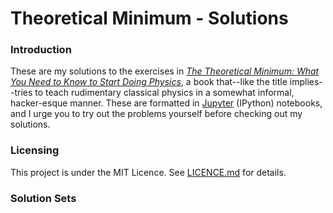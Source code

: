 # Theoretical Minimum - Solutions

### Introduction

These are my solutions to the exercises in [_The Theoretical Minimum: What You Need to Know to Start Doing Physics_](https://www.amazon.com/gp/product/046502811X), a book that--like the title implies--tries to teach rudimentary classical physics in a somewhat informal, hacker-esque manner. These are formatted in [Jupyter](https://jupyter.org/) (IPython) notebooks, and I urge you to try out the problems yourself before checking out my solutions.

### Licensing
This project is under the MIT Licence. See [LICENCE.md](LICENCE.md) for details.

### Solution Sets

